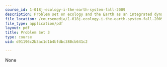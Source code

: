 ```yaml
---
course_id: 1-018j-ecology-i-the-earth-system-fall-2009
description: Problem set on ecology and the Earth as an integrated dynamic system.
file_location: /coursemedia/1-018j-ecology-i-the-earth-system-fall-2009/d91196c2b3ac1d1b4bfdbc380cb641c2_MIT1_018JF09_hw3.pdf
file_type: application/pdf
layout: pdf
title: Problem Set 3
type: course
uid: d91196c2b3ac1d1b4bfdbc380cb641c2

---
```

None